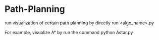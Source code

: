 # Path-Planning

run visualization of certain path planning by directly run <algo_name>.py

For example, visualize A* by run the command
python Astar.py
